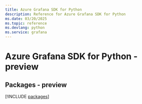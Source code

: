 ```yaml
---
title: Azure Grafana SDK for Python
description: Reference for Azure Grafana SDK for Python
ms.date: 03/20/2025
ms.topic: reference
ms.devlang: python
ms.service: grafana
---
```

# Azure Grafana SDK for Python - preview
## Packages - preview
[!INCLUDE [packages](grafana-index.md)]